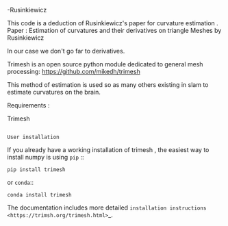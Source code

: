 -Rusinkiewicz

This code is a deduction of Rusinkiewicz's paper for curvature estimation . 
Paper : Estimation of curvatures and their derivatives on triangle Meshes by Rusinkiewicz

In our case we don't go far to derivatives.

Trimesh is an open source python module dedicated to general mesh processing: 
https://github.com/mikedh/trimesh

This method of estimation is used so as many others existing in slam to estimate curvatures on the brain.

Requirements :

Trimesh
~~~~~~~~~~~~~~~~~

User installation
~~~~~~~~~~~~~~~~~

If you already have a working installation of trimesh ,
the easiest way to install numpy is using ``pip``   ::

    pip install trimesh

or ``conda``::

    conda install trimesh

The documentation includes more detailed `installation instructions <https://trimsh.org/trimesh.html>`_.

  
